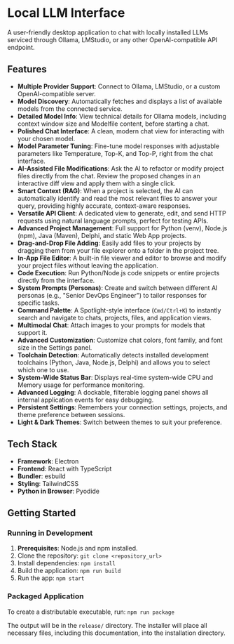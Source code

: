 # Local LLM Interface

A user-friendly desktop application to chat with locally installed LLMs serviced through Ollama, LMStudio, or any other OpenAI-compatible API endpoint.

## Features

- **Multiple Provider Support**: Connect to Ollama, LMStudio, or a custom OpenAI-compatible server.
- **Model Discovery**: Automatically fetches and displays a list of available models from the connected service.
- **Detailed Model Info**: View technical details for Ollama models, including context window size and Modelfile content, before starting a chat.
- **Polished Chat Interface**: A clean, modern chat view for interacting with your chosen model.
- **Model Parameter Tuning**: Fine-tune model responses with adjustable parameters like Temperature, Top-K, and Top-P, right from the chat interface.
- **AI-Assisted File Modifications**: Ask the AI to refactor or modify project files directly from the chat. Review the proposed changes in an interactive diff view and apply them with a single click.
- **Smart Context (RAG)**: When a project is selected, the AI can automatically identify and read the most relevant files to answer your query, providing highly accurate, context-aware responses.
- **Versatile API Client**: A dedicated view to generate, edit, and send HTTP requests using natural language prompts, perfect for testing APIs.
- **Advanced Project Management**: Full support for Python (venv), Node.js (npm), Java (Maven), Delphi, and static Web App projects.
- **Drag-and-Drop File Adding**: Easily add files to your projects by dragging them from your file explorer onto a folder in the project tree.
- **In-App File Editor**: A built-in file viewer and editor to browse and modify your project files without leaving the application.
- **Code Execution**: Run Python/Node.js code snippets or entire projects directly from the interface.
- **System Prompts (Personas)**: Create and switch between different AI personas (e.g., "Senior DevOps Engineer") to tailor responses for specific tasks.
- **Command Palette**: A Spotlight-style interface (`Cmd/Ctrl+K`) to instantly search and navigate to chats, projects, files, and application views.
- **Multimodal Chat**: Attach images to your prompts for models that support it.
- **Advanced Customization**: Customize chat colors, font family, and font size in the Settings panel.
- **Toolchain Detection**: Automatically detects installed development toolchains (Python, Java, Node.js, Delphi) and allows you to select which one to use.
- **System-Wide Status Bar**: Displays real-time system-wide CPU and Memory usage for performance monitoring.
- **Advanced Logging**: A dockable, filterable logging panel shows all internal application events for easy debugging.
- **Persistent Settings**: Remembers your connection settings, projects, and theme preference between sessions.
- **Light & Dark Themes**: Switch between themes to suit your preference.

## Tech Stack

- **Framework**: Electron
- **Frontend**: React with TypeScript
- **Bundler**: esbuild
- **Styling**: TailwindCSS
- **Python in Browser**: Pyodide

## Getting Started

### Running in Development

1.  **Prerequisites**: Node.js and npm installed.
2.  Clone the repository: `git clone <repository_url>`
3.  Install dependencies: `npm install`
4.  Build the application: `npm run build`
5.  Run the app: `npm start`

### Packaged Application

To create a distributable executable, run:
`npm run package`

The output will be in the `release/` directory. The installer will place all necessary files, including this documentation, into the installation directory.